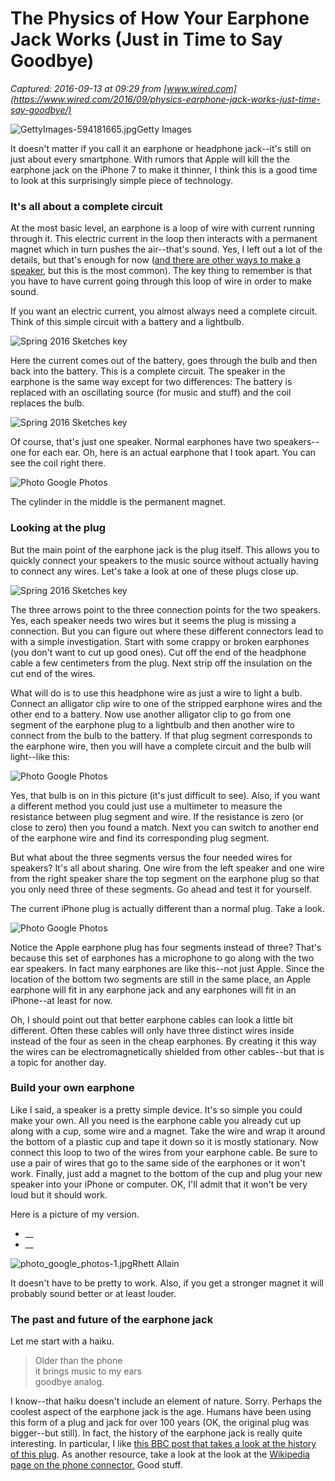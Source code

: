 # The Physics of How Your Earphone Jack Works (Just in Time to Say Goodbye)

_Captured: 2016-09-13 at 09:29 from [www.wired.com](https://www.wired.com/2016/09/physics-earphone-jack-works-just-time-say-goodbye/)_

![GettyImages-594181665.jpg](https://www.wired.com/wp-content/uploads/2016/09/GettyImages-594181665-1024x731.jpg)Getty Images

It doesn't matter if you call it an earphone or headphone jack--it's still on just about every smartphone. With rumors that Apple will kill the the earphone jack on the iPhone 7 to make it thinner, I think this is a good time to look at this surprisingly simple piece of technology.

### It's all about a complete circuit

At the most basic level, an earphone is a loop of wire with current running through it. This electric current in the loop then interacts with a permanent magnet which in turn pushes the air--that's sound. Yes, I left out a lot of the details, but that's enough for now ([and there are other ways to make a speaker](https://en.wikipedia.org/wiki/Headphones#Transducer_technology), but this is the most common). The key thing to remember is that you have to have current going through this loop of wire in order to make sound.

If you want an electric current, you almost always need a complete circuit. Think of this simple circuit with a battery and a lightbulb.

![Spring 2016 Sketches key](https://www.wired.com/wp-content/uploads/2016/09/spring_2016_sketches_key10.jpg)

Here the current comes out of the battery, goes through the bulb and then back into the battery. This is a complete circuit. The speaker in the earphone is the same way except for two differences: The battery is replaced with an oscillating source (for music and stuff) and the coil replaces the bulb.

![Spring 2016 Sketches key](https://www.wired.com/wp-content/uploads/2016/09/spring_2016_sketches_key11.jpg)

Of course, that's just one speaker. Normal earphones have two speakers--one for each ear. Oh, here is an actual earphone that I took apart. You can see the coil right there.

![Photo Google Photos](https://www.wired.com/wp-content/uploads/2016/09/photo_google_photos1.jpg)

The cylinder in the middle is the permanent magnet.

### Looking at the plug

But the main point of the earphone jack is the plug itself. This allows you to quickly connect your speakers to the music source without actually having to connect any wires. Let's take a look at one of these plugs close up.

![Spring 2016 Sketches key](https://www.wired.com/wp-content/uploads/2016/09/spring_2016_sketches_key12.jpg)

The three arrows point to the three connection points for the two speakers. Yes, each speaker needs two wires but it seems the plug is missing a connection. But you can figure out where these different connectors lead to with a simple investigation. Start with some crappy or broken earphones (you don't want to cut up good ones). Cut off the end of the headphone cable a few centimeters from the plug. Next strip off the insulation on the cut end of the wires.

What will do is to use this headphone wire as just a wire to light a bulb. Connect an alligator clip wire to one of the stripped earphone wires and the other end to a battery. Now use another alligator clip to go from one segment of the earphone plug to a lightbulb and then another wire to connect from the bulb to the battery. If that plug segment corresponds to the earphone wire, then you will have a complete circuit and the bulb will light--like this:

![Photo Google Photos](https://www.wired.com/wp-content/uploads/2016/09/photo_google_photos.jpg)

Yes, that bulb is on in this picture (it's just difficult to see). Also, if you want a different method you could just use a multimeter to measure the resistance between plug segment and wire. If the resistance is zero (or close to zero) then you found a match. Next you can switch to another end of the earphone wire and find its corresponding plug segment.

But what about the three segments versus the four needed wires for speakers? It's all about sharing. One wire from the left speaker and one wire from the right speaker share the top segment on the earphone plug so that you only need three of these segments. Go ahead and test it for yourself.

The current iPhone plug is actually different than a normal plug. Take a look.

![Photo Google Photos](https://www.wired.com/wp-content/uploads/2016/09/photo_google_photos2.jpg)

Notice the Apple earphone plug has four segments instead of three? That's because this set of earphones has a microphone to go along with the two ear speakers. In fact many earphones are like this--not just Apple. Since the location of the bottom two segments are still in the same place, an Apple earphone will fit in any earphone jack and any earphones will fit in an iPhone--at least for now.

Oh, I should point out that better earphone cables can look a little bit different. Often these cables will only have three distinct wires inside instead of the four as seen in the cheap earphones. By creating it this way the wires can be electromagnetically shielded from other cables--but that is a topic for another day.

### Build your own earphone

Like I said, a speaker is a pretty simple device. It's so simple you could make your own. All you need is the earphone cable you already cut up along with a cup, some wire and a magnet. Take the wire and wrap it around the bottom of a plastic cup and tape it down so it is mostly stationary. Now connect this loop to two of the wires from your earphone cable. Be sure to use a pair of wires that go to the same side of the earphones or it won't work. Finally, just add a magnet to the bottom of the cup and plug your new speaker into your iPhone or computer. OK, I'll admit that it won't be very loud but it should work.

Here is a picture of my version.

 

  * __
  * __

![photo_google_photos-1.jpg](https://www.wired.com/wp-content/uploads/2016/09/photo_google_photos-1-482x412.jpg)Rhett Allain

It doesn't have to be pretty to work. Also, if you get a stronger magnet it will probably sound better or at least louder.

### The past and future of the earphone jack

Let me start with a haiku.

> Older than the phone  
> it brings music to my ears  
> goodbye analog.

I know--that haiku doesn't include an element of nature. Sorry. Perhaps the coolest aspect of the earphone jack is the age. Humans have been using this form of a plug and jack for over 100 years (OK, the original plug was bigger--but still). In fact, the history of the earphone jack is really quite interesting. In particular, I like [this BBC post that takes a look at the history of this plug](http://www.bbc.com/news/magazine-35253398). As another resource, take a look at the look at the [Wikipedia page on the phone connector.](https://en.wikipedia.org/wiki/Phone_connector_\(audio\)) Good stuff.



